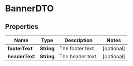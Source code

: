 # BannerDTO

## Properties
Name | Type | Description | Notes
------------ | ------------- | ------------- | -------------
**footerText** | **String** | The footer text. |  [optional]
**headerText** | **String** | The header text. |  [optional]
